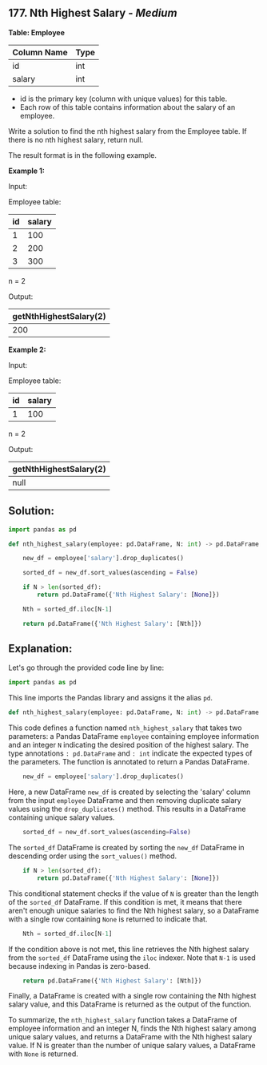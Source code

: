 ## 177. Nth Highest Salary - *Medium*

**Table: Employee**

| Column Name | Type |
|-------------|------|
| id          | int  |
| salary      | int  |

* id is the primary key (column with unique values) for this table.
* Each row of this table contains information about the salary of an employee.

Write a solution to find the nth highest salary from the Employee table. If there is no nth highest salary, return null.

The result format is in the following example.

**Example 1:**

Input: 

Employee table:

| id | salary |
|----|--------|
| 1  | 100    |
| 2  | 200    |
| 3  | 300    |

n = 2

Output: 

| getNthHighestSalary(2) |
|------------------------|
| 200                    |

**Example 2:**

Input: 

Employee table:

| id | salary |
|----|--------|
| 1  | 100    |

n = 2

Output: 

| getNthHighestSalary(2) |
|------------------------|
| null                   |

## **Solution:**

```python
import pandas as pd

def nth_highest_salary(employee: pd.DataFrame, N: int) -> pd.DataFrame:

    new_df = employee['salary'].drop_duplicates()

    sorted_df = new_df.sort_values(ascending = False)

    if N > len(sorted_df):
        return pd.DataFrame({'Nth Highest Salary': [None]})

    Nth = sorted_df.iloc[N-1]

    return pd.DataFrame({'Nth Highest Salary': [Nth]})
```

## Explanation:

Let's go through the provided code line by line:

```python
import pandas as pd
```
This line imports the Pandas library and assigns it the alias `pd`.

```python
def nth_highest_salary(employee: pd.DataFrame, N: int) -> pd.DataFrame:
```
This code defines a function named `nth_highest_salary` that takes two parameters: a Pandas DataFrame `employee` containing employee information and an integer `N` indicating the desired position of the highest salary. The type annotations `: pd.DataFrame` and `: int` indicate the expected types of the parameters. The function is annotated to return a Pandas DataFrame.

```python
    new_df = employee['salary'].drop_duplicates()
```
Here, a new DataFrame `new_df` is created by selecting the 'salary' column from the input `employee` DataFrame and then removing duplicate salary values using the `drop_duplicates()` method. This results in a DataFrame containing unique salary values.

```python
    sorted_df = new_df.sort_values(ascending=False)
```
The `sorted_df` DataFrame is created by sorting the `new_df` DataFrame in descending order using the `sort_values()` method.

```python
    if N > len(sorted_df):
        return pd.DataFrame({'Nth Highest Salary': [None]})
```
This conditional statement checks if the value of `N` is greater than the length of the `sorted_df` DataFrame. If this condition is met, it means that there aren't enough unique salaries to find the Nth highest salary, so a DataFrame with a single row containing `None` is returned to indicate that.

```python
    Nth = sorted_df.iloc[N-1]
```
If the condition above is not met, this line retrieves the Nth highest salary from the `sorted_df` DataFrame using the `iloc` indexer. Note that `N-1` is used because indexing in Pandas is zero-based.

```python
    return pd.DataFrame({'Nth Highest Salary': [Nth]})
```
Finally, a DataFrame is created with a single row containing the Nth highest salary value, and this DataFrame is returned as the output of the function.

To summarize, the `nth_highest_salary` function takes a DataFrame of employee information and an integer N, finds the Nth highest salary among unique salary values, and returns a DataFrame with the Nth highest salary value. If N is greater than the number of unique salary values, a DataFrame with `None` is returned.